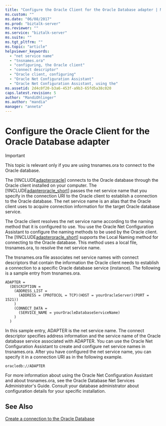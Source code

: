 ```yaml
---
title: "Configure the Oracle Client for the Oracle Database adapter | Microsoft Docs"
ms.custom: ""
ms.date: "06/08/2017"
ms.prod: "biztalk-server"
ms.reviewer: ""
ms.service: "biztalk-server"
ms.suite: ""
ms.tgt_pltfrm: ""
ms.topic: "article"
helpviewer_keywords: 
  - "net service name"
  - "tnsnames.ora"
  - "configuring, the Oracle client"
  - "connect descriptor"
  - "Oracle client, configuring"
  - "Oracle Net Configuration Assistant"
  - "Oracle Net Configuration Assistant, using the"
ms.assetid: 2d4c0f20-b3a6-453f-a9b3-65fd5a38c020
caps.latest.revision: 5
author: "MandiOhlinger"
ms.author: "mandia"
manager: "anneta"
---
```

# Configure the Oracle Client for the Oracle Database adapter
> [!IMPORTANT]
>  This topic is relevant only if you are using tnsnames.ora to connect to the Oracle database.  
  
 The [!INCLUDE[adapteroracle](../../includes/adapteroracle-md.md)] connects to the Oracle database through the Oracle client installed on your computer. The [!INCLUDE[adapteroracle_short](../../includes/adapteroracle-short-md.md)] passes the net service name that you specify in the connection URI to the Oracle client to establish a connection to the Oracle database. The net service name is an alias that the Oracle client uses to acquire connection information for the target Oracle database service.  
  
 The Oracle client resolves the net service name according to the naming method that it is configured to use. You use the Oracle Net Configuration Assistant to configure the naming methods to be used by the Oracle client. The [!INCLUDE[adapteroracle_short](../../includes/adapteroracle-short-md.md)] supports the Local Naming method for connecting to the Oracle database. This method uses a local file, tnsnames.ora, to resolve the net service name.  
  
 The tnsnames.ora file associates net service names with connect descriptors that contain the information the Oracle client needs to establish a connection to a specific Oracle database service (instance). The following is a sample entry from tnsnames.ora.  
  
```  
ADAPTER =  
  (DESCRIPTION =  
    (ADDRESS_LIST =  
      (ADDRESS = (PROTOCOL = TCP)(HOST = yourOracleServer)(PORT = 1521))  
    )  
    (CONNECT_DATA =  
      (SERVICE_NAME = yourOracleDatabaseServiceName)  
    )  
  )  
```  
  
 In this sample entry, ADAPTER is the net service name. The connect descriptor specifies address information and the service name of the Oracle database service associated with ADAPTER. You can use the Oracle Net Configuration Assistant to create and configure net service names in tnsnames.ora. After you have configured the net service name, you can specify it in a connection URI as in the following example.  
  
```  
oracledb://ADAPTER  
```  
  
 For more information about using the Oracle Net Configuration Assistant and about tnsnames.ora, see the Oracle Database Net Services Administrator's Guide. Consult your database administrator about configuration details for your specific installation.  
  
## See Also  
[Create a connection to the Oracle Database](../../adapters-and-accelerators/adapter-oracle-database/create-a-connection-to-the-oracle-database.md)